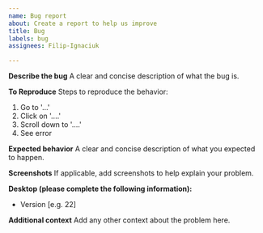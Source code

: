 ```yaml
---
name: Bug report
about: Create a report to help us improve
title: Bug
labels: bug
assignees: Filip-Ignaciuk

---
```


**Describe the bug**
A clear and concise description of what the bug is.

**To Reproduce**
Steps to reproduce the behavior:
1. Go to '...'
2. Click on '....'
3. Scroll down to '....'
4. See error

**Expected behavior**
A clear and concise description of what you expected to happen.

**Screenshots**
If applicable, add screenshots to help explain your problem.

**Desktop (please complete the following information):**
 - Version [e.g. 22]


**Additional context**
Add any other context about the problem here.
